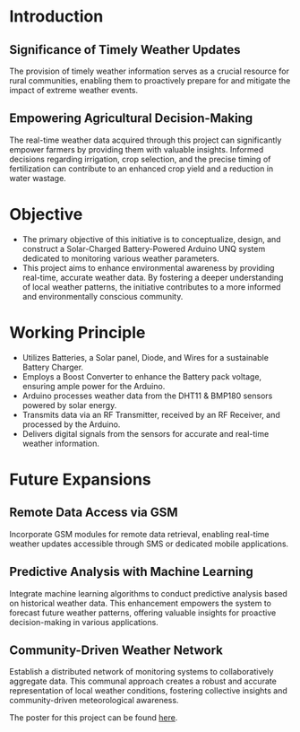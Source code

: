# Introduction

## Significance of Timely Weather Updates

The provision of timely weather information serves as a crucial resource for rural communities, enabling them to proactively prepare for and mitigate the impact of extreme weather events.

## Empowering Agricultural Decision-Making

The real-time weather data acquired through this project can significantly empower farmers by providing them with valuable insights. Informed decisions regarding irrigation, crop selection, and the precise timing of fertilization can contribute to an enhanced crop yield and a reduction in water wastage.

# Objective

- The primary objective of this initiative is to conceptualize, design, and construct a Solar-Charged Battery-Powered Arduino UNQ system dedicated to monitoring various weather parameters.
- This project aims to enhance environmental awareness by providing real-time, accurate weather data. By fostering a deeper understanding of local weather patterns, the initiative contributes to a more informed and environmentally conscious community.

# Working Principle

- Utilizes Batteries, a Solar panel, Diode, and Wires for a sustainable Battery Charger.
- Employs a Boost Converter to enhance the Battery pack voltage, ensuring ample power for the Arduino.
- Arduino processes weather data from the DHT11 & BMP180 sensors powered by solar energy.
- Transmits data via an RF Transmitter, received by an RF Receiver, and processed by the Arduino.
- Delivers digital signals from the sensors for accurate and real-time weather information.

# Future Expansions

## Remote Data Access via GSM

Incorporate GSM modules for remote data retrieval, enabling real-time weather updates accessible through SMS or dedicated mobile applications.

## Predictive Analysis with Machine Learning

Integrate machine learning algorithms to conduct predictive analysis based on historical weather data. This enhancement empowers the system to forecast future weather patterns, offering valuable insights for proactive decision-making in various applications.

## Community-Driven Weather Network

Establish a distributed network of monitoring systems to collaboratively aggregate data. This communal approach creates a robust and accurate representation of local weather conditions, fostering collective insights and community-driven meteorological awareness.

The poster for this project can be found [here](https://github.com/Arush-Pimpalkar/Solar-Powered-Localized-Weather-Station/assets/23013777/62c50a3b-73e2-4f16-97a6-96c68473c930).
